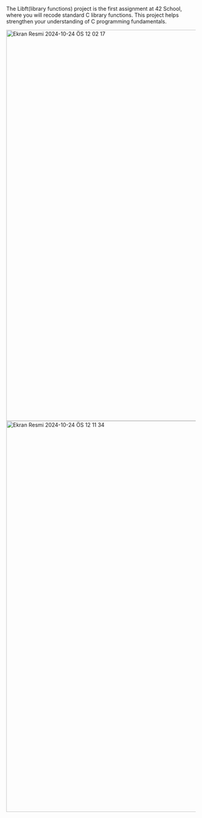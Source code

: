 The Libft(library functions) project is the first assignment at 42 School, where you will recode standard C library functions. This project helps strengthen your understanding of C programming fundamentals.


<img width="1041" alt="Ekran Resmi 2024-10-24 ÖS 12 02 17" src="https://github.com/user-attachments/assets/0e1cf32f-dd47-41ef-9416-5330bce2c533">

<img width="1041" alt="Ekran Resmi 2024-10-24 ÖS 12 11 34" src="https://github.com/user-attachments/assets/64ea3f89-71d8-4c02-870e-64486036e889">
